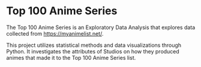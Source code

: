 # Top 100 Anime Series 

The Top 100 Anime Series is an Exploratory Data Analysis that explores data collected from https://myanimelist.net/.

This project utilizes statistical methods and data visualizations through Python. It investigates the attributes of Studios on how they produced animes that made it to the Top 100 Anime Series list.
